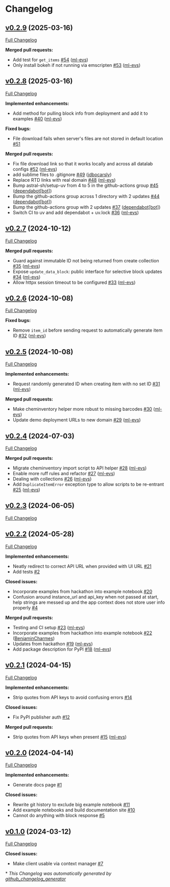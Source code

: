 # Changelog

## [v0.2.9](https://github.com/datalab-org/datalab-api/tree/v0.2.9) (2025-03-16)

[Full Changelog](https://github.com/datalab-org/datalab-api/compare/v0.2.8...v0.2.9)

**Merged pull requests:**

- Add test for `get_items` [\#54](https://github.com/datalab-org/datalab-api/pull/54) ([ml-evs](https://github.com/ml-evs))
- Only install bokeh if not running via emscripten [\#53](https://github.com/datalab-org/datalab-api/pull/53) ([ml-evs](https://github.com/ml-evs))

## [v0.2.8](https://github.com/datalab-org/datalab-api/tree/v0.2.8) (2025-03-16)

[Full Changelog](https://github.com/datalab-org/datalab-api/compare/v0.2.7...v0.2.8)

**Implemented enhancements:**

- Add method for pulling block info from deployment and add it to examples [\#40](https://github.com/datalab-org/datalab-api/pull/40) ([ml-evs](https://github.com/ml-evs))

**Fixed bugs:**

- File download fails when server's files are not stored in default location [\#51](https://github.com/datalab-org/datalab-api/issues/51)

**Merged pull requests:**

- Fix file download link so that it works locally and across all datalab configs [\#52](https://github.com/datalab-org/datalab-api/pull/52) ([ml-evs](https://github.com/ml-evs))
- add sublime files to .gitignore [\#49](https://github.com/datalab-org/datalab-api/pull/49) ([jdbocarsly](https://github.com/jdbocarsly))
- Replace RTD links with real domain [\#48](https://github.com/datalab-org/datalab-api/pull/48) ([ml-evs](https://github.com/ml-evs))
- Bump astral-sh/setup-uv from 4 to 5 in the github-actions group [\#45](https://github.com/datalab-org/datalab-api/pull/45) ([dependabot[bot]](https://github.com/apps/dependabot))
- Bump the github-actions group across 1 directory with 2 updates [\#44](https://github.com/datalab-org/datalab-api/pull/44) ([dependabot[bot]](https://github.com/apps/dependabot))
- Bump the github-actions group with 2 updates [\#37](https://github.com/datalab-org/datalab-api/pull/37) ([dependabot[bot]](https://github.com/apps/dependabot))
- Switch CI to uv and add dependabot + uv.lock [\#36](https://github.com/datalab-org/datalab-api/pull/36) ([ml-evs](https://github.com/ml-evs))

## [v0.2.7](https://github.com/datalab-org/datalab-api/tree/v0.2.7) (2024-10-12)

[Full Changelog](https://github.com/datalab-org/datalab-api/compare/v0.2.6...v0.2.7)

**Merged pull requests:**

- Guard against immutable ID not being returned from create collection [\#35](https://github.com/datalab-org/datalab-api/pull/35) ([ml-evs](https://github.com/ml-evs))
- Expose `update_data_block`: public interface for selective block updates [\#34](https://github.com/datalab-org/datalab-api/pull/34) ([ml-evs](https://github.com/ml-evs))
- Allow httpx session timeout to be configured [\#33](https://github.com/datalab-org/datalab-api/pull/33) ([ml-evs](https://github.com/ml-evs))

## [v0.2.6](https://github.com/datalab-org/datalab-api/tree/v0.2.6) (2024-10-08)

[Full Changelog](https://github.com/datalab-org/datalab-api/compare/v0.2.5...v0.2.6)

**Fixed bugs:**

- Remove `item_id` before sending request to automatically generate item ID [\#32](https://github.com/datalab-org/datalab-api/pull/32) ([ml-evs](https://github.com/ml-evs))

## [v0.2.5](https://github.com/datalab-org/datalab-api/tree/v0.2.5) (2024-10-08)

[Full Changelog](https://github.com/datalab-org/datalab-api/compare/v0.2.4...v0.2.5)

**Implemented enhancements:**

- Request randomly generated ID when creating item with no set ID [\#31](https://github.com/datalab-org/datalab-api/pull/31) ([ml-evs](https://github.com/ml-evs))

**Merged pull requests:**

- Make cheminventory helper more robust to missing barcodes [\#30](https://github.com/datalab-org/datalab-api/pull/30) ([ml-evs](https://github.com/ml-evs))
- Update demo deployment URLs to new domain [\#29](https://github.com/datalab-org/datalab-api/pull/29) ([ml-evs](https://github.com/ml-evs))

## [v0.2.4](https://github.com/datalab-org/datalab-api/tree/v0.2.4) (2024-07-03)

[Full Changelog](https://github.com/datalab-org/datalab-api/compare/v0.2.3...v0.2.4)

**Merged pull requests:**

- Migrate cheminventory import script to API helper [\#28](https://github.com/datalab-org/datalab-api/pull/28) ([ml-evs](https://github.com/ml-evs))
- Enable more ruff rules and refactor [\#27](https://github.com/datalab-org/datalab-api/pull/27) ([ml-evs](https://github.com/ml-evs))
- Dealing with collections [\#26](https://github.com/datalab-org/datalab-api/pull/26) ([ml-evs](https://github.com/ml-evs))
- Add `DuplicateItemError` exception type to allow scripts to be re-entrant [\#25](https://github.com/datalab-org/datalab-api/pull/25) ([ml-evs](https://github.com/ml-evs))

## [v0.2.3](https://github.com/datalab-org/datalab-api/tree/v0.2.3) (2024-06-05)

[Full Changelog](https://github.com/datalab-org/datalab-api/compare/v0.2.2...v0.2.3)

## [v0.2.2](https://github.com/datalab-org/datalab-api/tree/v0.2.2) (2024-05-28)

[Full Changelog](https://github.com/datalab-org/datalab-api/compare/v0.2.1...v0.2.2)

**Implemented enhancements:**

- Neatly redirect to correct API URL when provided with UI URL [\#21](https://github.com/datalab-org/datalab-api/issues/21)
- Add tests [\#2](https://github.com/datalab-org/datalab-api/issues/2)

**Closed issues:**

- Incorporate examples from hackathon into example notebook [\#20](https://github.com/datalab-org/datalab-api/issues/20)
- Confusion around instance\_url and api\_key when not passed at start, help strings are messed up and the app context does not store user info properly [\#4](https://github.com/datalab-org/datalab-api/issues/4)

**Merged pull requests:**

- Testing and CI setup [\#23](https://github.com/datalab-org/datalab-api/pull/23) ([ml-evs](https://github.com/ml-evs))
- Incorporate examples from hackathon into example notebook [\#22](https://github.com/datalab-org/datalab-api/pull/22) ([BenjaminCharmes](https://github.com/BenjaminCharmes))
- Updates from hackathon [\#19](https://github.com/datalab-org/datalab-api/pull/19) ([ml-evs](https://github.com/ml-evs))
- Add package description for PyPI [\#18](https://github.com/datalab-org/datalab-api/pull/18) ([ml-evs](https://github.com/ml-evs))

## [v0.2.1](https://github.com/datalab-org/datalab-api/tree/v0.2.1) (2024-04-15)

[Full Changelog](https://github.com/datalab-org/datalab-api/compare/v0.2.0...v0.2.1)

**Implemented enhancements:**

- Strip quotes from API keys to avoid confusing errors [\#14](https://github.com/datalab-org/datalab-api/issues/14)

**Closed issues:**

- Fix PyPI publisher auth [\#12](https://github.com/datalab-org/datalab-api/issues/12)

**Merged pull requests:**

- Strip quotes from API keys when present [\#15](https://github.com/datalab-org/datalab-api/pull/15) ([ml-evs](https://github.com/ml-evs))

## [v0.2.0](https://github.com/datalab-org/datalab-api/tree/v0.2.0) (2024-04-14)

[Full Changelog](https://github.com/datalab-org/datalab-api/compare/v0.1.0...v0.2.0)

**Implemented enhancements:**

- Generate docs page [\#1](https://github.com/datalab-org/datalab-api/issues/1)

**Closed issues:**

- Rewrite git history to exclude big example notebook [\#11](https://github.com/datalab-org/datalab-api/issues/11)
- Add example notebooks and build documentation site [\#10](https://github.com/datalab-org/datalab-api/issues/10)
- Cannot do anything with block response [\#5](https://github.com/datalab-org/datalab-api/issues/5)

## [v0.1.0](https://github.com/datalab-org/datalab-api/tree/v0.1.0) (2024-03-12)

[Full Changelog](https://github.com/datalab-org/datalab-api/compare/af6a29a434dc8d2648b10ac28154299822b86dff...v0.1.0)

**Closed issues:**

- Make client usable via context manager [\#7](https://github.com/datalab-org/datalab-api/issues/7)



\* *This Changelog was automatically generated by [github_changelog_generator](https://github.com/github-changelog-generator/github-changelog-generator)*
